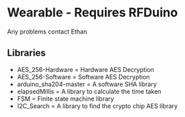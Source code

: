 # Wearable - Requires RFDuino

Any problems contact Ethan

## Libraries
- AES_256-Hardware = Hardware AES Decryption
- AES_256-Software = Software AES Decryption
- arduino_sha204-master = A software SHA library
- elapsedMillis = A library to calculate the time taken
- FSM = Finite state machine library
- I2C_Search = A library to find the crypto chip AES library
